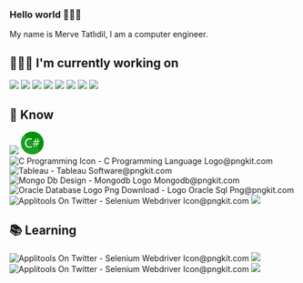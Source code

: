 ### Hello world 🙋🏻‍♀️
My name is Merve Tatlıdil, I am a computer engineer.

## 👩🏻‍💻 I'm currently working on

<code><a href="" target="_blank"><img height="40" src="https://www.vectorlogo.zone/logos/python/python-official.svg"></a></code>
<code><a href="" target="_blank"><img height="40" src="https://www.vectorlogo.zone/logos/numpy/numpy-ar21.svg"></a></code>
<code><img src="https://upload.wikimedia.org/wikipedia/commons/0/05/Scikit_learn_logo_small.svg" height="40" ></code>
<code><img src="https://geo-python.github.io/site/_images/pandas_logo.png" height="40" ></code>
<code><img src="https://www.vectorlogo.zone/logos/sqlite/sqlite-ar21.svg" height="40" ></code>
<code><img src="https://www.vectorlogo.zone/logos/mysql/mysql-ar21.svg" height="40" ></code>
<code><img src="https://okpanico.files.wordpress.com/2011/05/logo2.png" height="25" ></code>
<code><a href="" target="_blank"><img height="40" src="https://www.vectorlogo.zone/logos/jupyter/jupyter-ar21.svg"></a></code>

## 🧠 Know

<img src="https://www.vectorlogo.zone/logos/java/java-ar21.svg" height="40" />  <img src="https://github.com/github/explore/blob/master/topics/csharp/csharp.png?raw=true" height="40" /> <img src="https://www.pngkit.com/png/detail/101-1010012_c-programming-icon-c-programming-language-logo.png" alt="C Programming Icon - C Programming Language Logo@pngkit.com" height="40" >  <img src="https://www.pngkit.com/png/detail/787-7876071_tableau-tableau-software.png" alt="Tableau - Tableau Software@pngkit.com" height="40" > <img src="https://www.pngkit.com/png/detail/383-3838914_mongo-db-design-mongodb-logo-mongodb.png" alt="Mongo Db Design - Mongodb Logo Mongodb@pngkit.com" height="40" > <img src="https://www.pngkit.com/png/detail/142-1422061_oracle-database-logo-png-download-logo-oracle-sql.png" alt="Oracle Database Logo Png Download - Logo Oracle Sql Png@pngkit.com" height="40" > <img src="https://www.tutorialandexample.com/wp-content/uploads/2020/02/Tkinter-%E2%80%93-Python.png" alt="Applitools On Twitter - Selenium Webdriver Icon@pngkit.com" height="40" > <code><a href="" target="_blank"><img height="40" src="https://www.vectorlogo.zone/logos/visualstudio_code/visualstudio_code-icon.svg"></a></code>




## 📚 Learning

<img src="https://www.pngkit.com/png/detail/519-5198030_applitools-on-twitter-selenium-webdriver-icon.png" alt="Applitools On Twitter - Selenium Webdriver Icon@pngkit.com" height="40" > <code><a href="" target="_blank"><img height="40" src="https://www.vectorlogo.zone/logos/tensorflow/tensorflow-ar21.svg"></a></code>
<img src="https://opendatascience.com/wp-content/uploads/2018/10/K2.png" alt="Applitools On Twitter - Selenium Webdriver Icon@pngkit.com" height="40" >
<code><a href="" target="_blank"><img height="50" src="https://www.vectorlogo.zone/logos/pytorch/pytorch-ar21.svg"></a></code>
